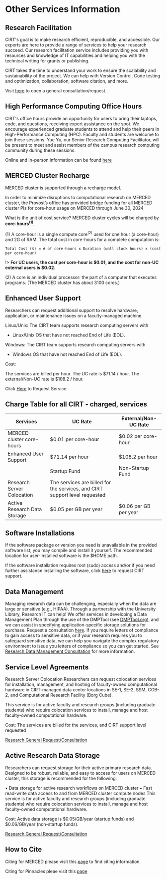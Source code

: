 # Other Services Information

## Research Facilitation 

CIRT's goal is to make research efficient, reproducible, and accessible. Our experts are here to provide a range of services to help your research succeed. Our research facilitation service includes providing you with resources and knowledge of IT capabilities and helping you with the technical writing for grants or publishing.

CIRT takes the time to understand your work to ensure the scalability and sustainability of the project. We can help with Version Control, Code testing and optimization, collaboration, software citation, and more. 

Visit [here](https://ucmerced.service-now.com/servicehub?id=public_kb_article&sys_id=3c3ee9ff1b67a0543a003112cd4bcb13&form_id=06da3f8edbfc08103c4d56f3ce9619f4) to open a general consultation/request.


## High Performance Computing Office Hours  <!-- {docsify-ignore} -->

CIRT's office hours provide an opportunity for users to bring their laptops, code, and questions, receiving expert assistance on the spot. We encourage experienced graduate students to attend and help their peers in High-Performance Computing (HPC). Faculty and students are welcome to join these sessions. Yue Yu, our Senior Research Computing Facilitator, will be present to meet and assist members of the campus research computing community during these sessions.

Online and In-person information can be found [here](office_hours.md)

## MERCED Cluster Recharge  <!-- {docsify-ignore} -->

MERCED cluster is supported through a recharge model. 

In order to minimize disruptions to computational research on MERCED cluster, the Provost’s office has provided bridge funding for all MERCED cluster PIs for core-hour usage on MERCED through June 30, 2024

What is the unit of cost service? MERCED cluster cycles will be charged by **core-hours<sup>(1)</sup>**.

(1)  A core-hour is a single compute core<sup>(2)</sup> used for one hour (a core-hour) and 2G of RAM. The total cost in core-hours for a complete computation is:
```text
Total Cost ($) = # of core-hours x Duration (wall clock hours) x (cost per core-hour)
```
!> **For UC users, the cost per core-hour is $0.01, and the cost for non-UC external users is $0.02.**

(2)  A core is an individual processor: the part of a computer that executes programs. (The MERCED cluster has about 3100 cores.)


## Enhanced User Support 
Researchers can request additional support to resolve hardware, application, or maintenance issues on a faculty-managed machine.

Linux/Unix: The CIRT team supports research computing servers with 

- Linux/Unix OS that have not reached End of Life (EOL).  


Windows: The CIRT team supports research computing servers with 

- Windows OS that have not reached End of Life (EOL).

Cost:

The services are billed per hour. The UC rate is $71.14 / hour. The external/Non-UC rate is $108.2 / hour. 

Click [Here](https://ucmerced.service-now.com/servicehub?id=public_kb_article&sys_id=3c3ee9ff1b67a0543a003112cd4bcb13&form_id=06da3f8edbfc08103c4d56f3ce9619f4) to Request Service.

## Charge Table for all CIRT - charged, services  

| Services | UC Rate | External/Non-UC Rate |
|------------------------|-----------|-----------------------|
| MERCED cluster core-hours | $0.01 per core-hour | $0.02 per core-hour |
| Enhanced User Support | $71.14 per hour | $108.2 per hour |
| | Startup Fund | Non-Startup Fund |
| Research Server Colocation | The services are billed for the services, and CIRT support level requested | |
| Active Research Data Storage | $0.05 per GB per year | $0.06 per GB per year |

## Software Installations  <!-- {docsify-ignore} -->

If the software package or version you need is unavailable in the provided software list, you may compile and install it yourself. The recommended location for user-installed software is the $HOME path. 

If the software installation requires root (sudo) access and/or if you need further assistance installing the software, click [here](https://ucmerced.service-now.com/servicehub?id=public_kb_article&sys_id=b83ee9ff1b67a0543a003112cd4bcbde&form_id=0cb3dca04f7d4300b52ba1618110c7ff) to request CIRT support.

## Data Management  <!-- {docsify-ignore} -->
Managing research data can be challenging, especially when the data are large or sensitive (e.g., HIPAA). Through a partnership with the University Library, Research IT can help! We offer services in developing a Data Management Plan through the use of the DMPTool (see [DMPTool.org](DMPTool.org)), and we can assist in specifying application-specific storage solutions for purchase. Request a consultation [here](https://ucmerced.service-now.com/servicehub?id=public_kb_article&sys_id=b83ee9ff1b67a0543a003112cd4bcbac&form_id=62be76db4f915300f180022f0310c777). If you require letters of compliance to gain access to sensitive data, or if your research requires you to safeguard sensitive data, we can help you navigate the complex regulatory environment to issue you letters of compliance so you can get started. See [Research Data Management Consultation](https://ucmerced.service-now.com/servicehub?id=public_kb_article&sys_id=b83ee9ff1b67a0543a003112cd4bcbac&form_id=62be76db4f915300f180022f0310c777) for more information.

## Service Level Agreements  <!-- {docsify-ignore} -->

Research Server Colocation
Researchers can request colocation services for installation, management, and hosting of faculty-owned computational hardware in CIRT-managed data center locations in SE-1, SE-2, SSM, COB-2, and Computational Research Facility (Borg Cube).

This service is for active faculty and research groups (including graduate students) who require colocation services to install, manage and host faculty-owned computational hardware.

Cost: The services are billed for the services, and CIRT support level requested

[Research General Request/Consultation](https://ucmerced.service-now.com/servicehub?id=public_kb_article&sys_id=3c3ee9ff1b67a0543a003112cd4bcb13&form_id=06da3f8edbfc08103c4d56f3ce9619f4)

## Active Research Data Storage  <!-- {docsify-ignore} -->

Researchers can request storage for their active primary research data. Designed to be robust, reliable, and easy to access for users on MERCED cluster, this storage is recommended for the following:

• Data storage for active research workflows on MERCED cluster
• Fast read-write data access to and from MERCED cluster compute nodes 
This service is for active faculty and research groups (including graduate students) who require colocation services to install, manage and host faculty-owned computational hardware.

Cost: Active data storage is $0.05/GB/year (startup funds) and $0.06/GB/year (non-startup funds).

[Research General Request/Consultation](https://ucmerced.service-now.com/servicehub?id=public_kb_article&sys_id=3c3ee9ff1b67a0543a003112cd4bcb13&form_id=06da3f8edbfc08103c4d56f3ce9619f4)

## How to Cite <!-- {docsify-ignore} -->

Citing for MERCED please visit this [page](get_started.md) to find citing information.

Citing for Pinnacles pleae visit this [page](p_get_started.md)

